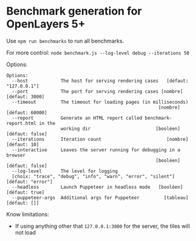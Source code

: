 # Benchmark generation for OpenLayers 5+

Use `npm run benchmarks` to run all benchmarks.

For more control: `node benchmark.js --log-level debug --iterations 50`

Options:
```
Options:
  --host            The host for serving rendering cases   [défaut: "127.0.0.1"]
  --port            The port for serving rendering cases [nombre] [défaut: 3000]
  --timeout         The timeout for loading pages (in milliseconds)
                                                        [nombre] [défaut: 60000]
  --report          Generate an HTML report called benchmark-report.html in the
                    working dir                        [booléen] [défaut: false]
  --iterations      Iteration count                        [nombre] [défaut: 10]
  --interactive     Leaves the server running for debugging in a browser
                                                       [booléen] [défaut: false]
  --log-level       The level for logging
  [choix: "trace", "debug", "info", "warn", "error", "silent"] [défaut: "error"]
  --headless        Launch Puppeteer in headless mode   [booléen] [défaut: true]
  --puppeteer-args  Additional args for Puppeteer         [tableau] [défaut: []]
```

Know limitations:
* If using anything other that `127.0.0.1:3000` for the server, the tiles will not load


